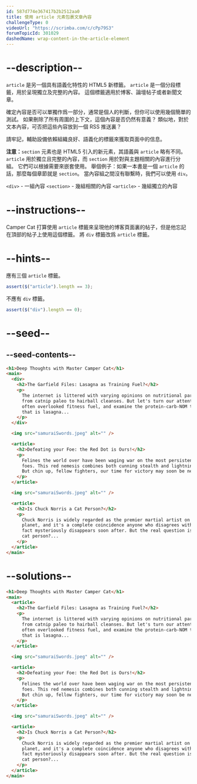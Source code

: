```yaml
---
id: 587d774e367417b2b2512aa0
title: 使用 article 元素包裹文章內容
challengeType: 0
videoUrl: "https://scrimba.com/c/cPp79S3"
forumTopicId: 301029
dashedName: wrap-content-in-the-article-element
---
```


# --description--

`article` 是另一個具有語義化特性的 HTML5 新標籤。 `article` 是一個分段標籤，用於呈現獨立及完整的內容。 這個標籤適用於博客、論壇帖子或者新聞文章。

確定內容是否可以單獨作爲一部分，通常是個人的判斷，但你可以使用幾個簡單的測試。 如果刪除了所有周圍的上下文，這個內容是否仍然有意義？ 類似地，對於文本內容，可否把這些內容放到一個 RSS 推送裏？

請牢記，輔助設備依賴組織良好、語義化的標籤來獲取頁面中的信息。

**注意：**`section` 元素也是 HTML5 引入的新元素，其語義與 `article` 略有不同。 `article` 用於獨立且完整的內容，而 `section` 用於對與主題相關的內容進行分組。 它們可以根據需要來嵌套使用。 舉個例子：如果一本書是一個 `article` 的話，那麼每個章節就是 `section`。 當內容組之間沒有聯繫時，我們可以使用 `div`。

`<div>` - 一組內容 `<section>` - 幾組相關的內容 `<article>` - 幾組獨立的內容

# --instructions--

Camper Cat 打算使用 `article` 標籤來呈現他的博客頁面裏的帖子，但是他忘記在頂部的帖子上使用這個標籤。 將 `div` 標籤改爲 `article` 標籤。

# --hints--

應有三個 `article` 標籤。

```js
assert($("article").length == 3);
```

不應有 `div` 標籤。

```js
assert($("div").length == 0);
```

# --seed--

## --seed-contents--

```html
<h1>Deep Thoughts with Master Camper Cat</h1>
<main>
  <div>
    <h2>The Garfield Files: Lasagna as Training Fuel?</h2>
    <p>
      The internet is littered with varying opinions on nutritional paradigms,
      from catnip paleo to hairball cleanses. But let's turn our attention to an
      often overlooked fitness fuel, and examine the protein-carb-NOM trifecta
      that is lasagna...
    </p>
  </div>

  <img src="samuraiSwords.jpeg" alt="" />

  <article>
    <h2>Defeating your Foe: the Red Dot is Ours!</h2>
    <p>
      Felines the world over have been waging war on the most persistent of
      foes. This red nemesis combines both cunning stealth and lightning speed.
      But chin up, fellow fighters, our time for victory may soon be near...
    </p>
  </article>

  <img src="samuraiSwords.jpeg" alt="" />

  <article>
    <h2>Is Chuck Norris a Cat Person?</h2>
    <p>
      Chuck Norris is widely regarded as the premier martial artist on the
      planet, and it's a complete coincidence anyone who disagrees with this
      fact mysteriously disappears soon after. But the real question is, is he a
      cat person?...
    </p>
  </article>
</main>
```

# --solutions--

```html
<h1>Deep Thoughts with Master Camper Cat</h1>
<main>
  <article>
    <h2>The Garfield Files: Lasagna as Training Fuel?</h2>
    <p>
      The internet is littered with varying opinions on nutritional paradigms,
      from catnip paleo to hairball cleanses. But let's turn our attention to an
      often overlooked fitness fuel, and examine the protein-carb-NOM trifecta
      that is lasagna...
    </p>
  </article>

  <img src="samuraiSwords.jpeg" alt="" />

  <article>
    <h2>Defeating your Foe: the Red Dot is Ours!</h2>
    <p>
      Felines the world over have been waging war on the most persistent of
      foes. This red nemesis combines both cunning stealth and lightning speed.
      But chin up, fellow fighters, our time for victory may soon be near...
    </p>
  </article>

  <img src="samuraiSwords.jpeg" alt="" />

  <article>
    <h2>Is Chuck Norris a Cat Person?</h2>
    <p>
      Chuck Norris is widely regarded as the premier martial artist on the
      planet, and it's a complete coincidence anyone who disagrees with this
      fact mysteriously disappears soon after. But the real question is, is he a
      cat person?...
    </p>
  </article>
</main>
```
